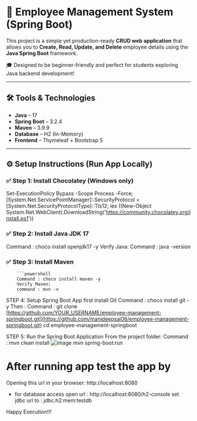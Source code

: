 # 🚀 Employee Management System (Spring Boot)

This project is a simple yet production-ready **CRUD web application** that allows you to **Create, Read, Update, and Delete** employee details using the **Java Spring Boot** framework.

🎓 Designed to be beginner-friendly and perfect for students exploring Java backend development!

---

## 🛠️ Tools & Technologies

- **Java** – 17  
- **Spring Boot** – 3.2.4  
- **Maven** – 3.9.9  
- **Database** – H2 (In-Memory)  
- **Frontend** – Thymeleaf + Bootstrap 5

---

## ⚙️ Setup Instructions (Run App Locally)

### ✅ Step 1: Install Chocolatey (Windows only)

Set-ExecutionPolicy Bypass -Scope Process -Force;
[System.Net.ServicePointManager]::SecurityProtocol = [System.Net.SecurityProtocolType]::Tls12;
iex ((New-Object System.Net.WebClient).DownloadString('https://community.chocolatey.org/install.ps1'))

### ✅ Step 2: Install Java JDK 17
     
Command : choco install openjdk17 -y
Verify Java: 
Command : java -version

### ✅ Step 3: Install Maven
        ```powershell    
        Command : choco install maven -y
        Verify Maven:
        command : mvn -v
        
STEP 4: Setup Spring Boot App
        first install Git
        Command : choco install git -y
        Then : 
        Command : git clone [https://github.com/YOUR_USERNAME/employee-management-springboot.git](https://github.com/manideepsai06/employee-management-springboot.git)
                  cd employee-management-springboot

STEP 5: Run the Spring Boot Application
        From the project folder: 
        Command : mvn clean install 
                  ![image](https://github.com/user-attachments/assets/1b39a258-20e7-4dbf-a000-3d7cd9457f4a)
                  mvn spring-boot:run

# After running app test the app by
Opening this url in your browser: http://localhost:8080
- for database access open url : http://localhost:8080/h2-console
               set jdbc url to : jdbc:h2:mem:testdb

Happy Execution!!!

